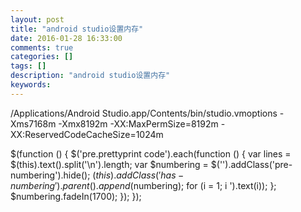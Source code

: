 ```yaml
---
layout: post
title: "android studio设置内存"
date: 2016-01-28 16:33:00 
comments: true
categories: []
tags: []
description: "android studio设置内存"
keywords: 
---
```



 
  /Applications/Android Studio.app/Contents/bin/studio.vmoptions
  -Xms7168m
-Xmx8192m
-XX:MaxPermSize=8192m
-XX:ReservedCodeCacheSize=1024m
 
 
  $(function () {
                $('pre.prettyprint code').each(function () {
                    var lines = $(this).text().split('\n').length;
                    var $numbering = $('').addClass('pre-numbering').hide();
                    $(this).addClass('has-numbering').parent().append($numbering);
                    for (i = 1; i ').text(i));
                    };
                    $numbering.fadeIn(1700);
                });
            });
 


